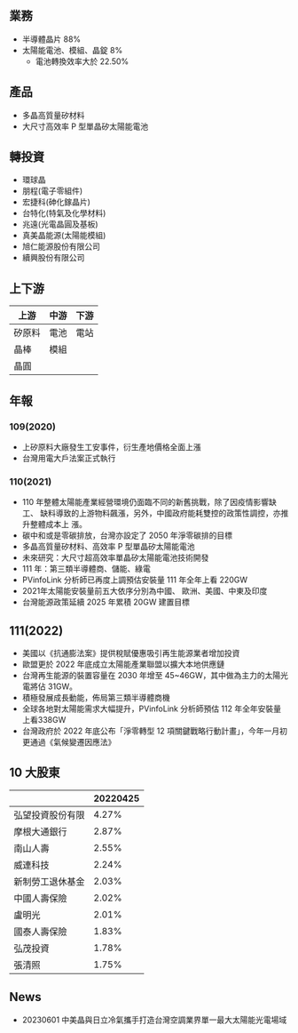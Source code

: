 ## 業務

- 半導體晶片 88%
- 太陽能電池、模組、晶錠 8%
	- 電池轉換效率大於 22.50%

## 產品
* 多晶高質量矽材料 
* 大尺寸高效率 P 型單晶矽太陽能電池


## 轉投資
* 環球晶
* 朋程(電子零組件)
* 宏捷科(砷化鎵晶片)
* 台特化(特氣及化學材料)
* 兆遠(光電晶圓及基板)
* 真美晶能源(太陽能模組)
* 旭仁能源股份有限公司
* 續興股份有限公司

## 上下游

|上游|中游|下游|
|--|--|--|
|矽原料|電池|電站|
|晶棒|模組||
|晶圓|||


## 年報
### 109(2020)
* 上矽原料大廠發生工安事件，衍生產地價格全面上漲
* 台灣用電大戶法案正式執行
### 110(2021)
- 110 年整體太陽能產業經營環境仍面臨不同的新舊挑戰，除了因疫情影響缺工、
  缺料導致的上游物料飆漲，另外，中國政府能耗雙控的政策性調控，亦推升整體成本上
  漲。
- 碳中和或是零碳排放，台灣亦設定了 2050 年淨零碳排的目標
- 多晶高質量矽材料、高效率 P 型單晶矽太陽能電池
- 未來研究：大尺寸超高效率單晶矽太陽能電池技術開發
- 111 年：第三類半導體商、儲能、綠電
- PVinfoLink 分析師已再度上調預估安裝量 111 年全年上看 220GW
- 2021年太陽能安裝量前五大依序分別為中國、 歐洲、美國、中東及印度
- 台灣能源政策延續 2025 年累積 20GW 建置目標
## 111(2022)
* 美國以《抗通膨法案》提供稅賦優惠吸引再生能源業者增加投資
* 歐盟更於 2022 年底成立太陽能產業聯盟以擴大本地供應鏈
* 台灣再生能源的裝置容量在 2030 年增至 45~46GW，其中做為主力的太陽光電將佔 31GW。
* 積極發展成長動能，佈局第三類半導體商機
* 全球各地對太陽能需求大幅提升，PVinfoLink 分析師預估 112 年全年安裝量上看338GW
* 台灣政府於 2022 年底公布「淨零轉型 12 項關鍵戰略行動計畫」，今年一月初更通過《氣候變遷因應法》



## 10 大股東

|                  | 20220425 |
| ---------------- | -------- |
| 弘望投資股份有限 | 4.27%    |
| 摩根大通銀行     | 2.87%    |
| 南山人壽         | 2.55%    |
| 威連科技         | 2.24%    |
| 新制勞工退休基金 | 2.03%    |
| 中國人壽保險     | 2.02%    |
| 盧明光           | 2.01%    |
| 國泰人壽保險     | 1.83%    |
| 弘茂投資         | 1.78%    |
| 張清照           | 1.75%    |

## News
* 20230601 中美晶與日立冷氣攜手打造台灣空調業界單一最大太陽能光電場域
